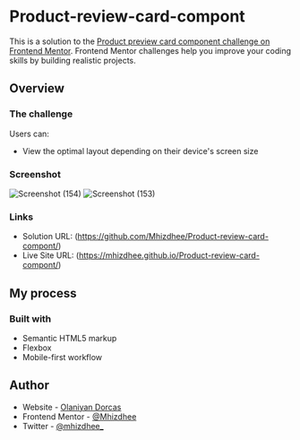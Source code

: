 # Product-review-card-compont

This is a solution to the [Product preview card component challenge on Frontend Mentor](https://www.frontendmentor.io/challenges/product-preview-card-component-GO7UmttRfa). Frontend Mentor challenges help you improve your coding skills by building realistic projects. 


## Overview

### The challenge

Users can:

- View the optimal layout depending on their device's screen size

### Screenshot

![Screenshot (154)](https://user-images.githubusercontent.com/94693297/179831116-5ee326ae-3300-4037-b135-94b249faafb1.png)
![Screenshot (153)](https://user-images.githubusercontent.com/94693297/179831196-cd073aab-89c0-435a-afb7-2d48c82fd06b.png)

### Links

- Solution URL: (https://github.com/Mhizdhee/Product-review-card-compont/)
- Live Site URL: (https://mhizdhee.github.io/Product-review-card-compont/)

## My process

### Built with

- Semantic HTML5 markup
- Flexbox
- Mobile-first workflow



## Author

- Website - [Olaniyan Dorcas](https://mhizdhee.github.io/Product-review-card-compont/)
- Frontend Mentor - [@Mhizdhee](https://www.frontendmentor.io/profile/Mhizdhee)
- Twitter - [@mhizdhee_](https://www.twitter.com/mhizdhee_)










